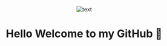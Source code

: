 <div id="header" align ="center">



  ![text](https://github.com/giseleortiz/GiseleOrtiz/assets/144640915/4f7cad3a-2654-4174-844c-6b3fc1f88299)

<h1 align="center" >Hello Welcome to my GitHub  👋 </h1> 
</div>

  <canvas id="skillsChart" width="400" height="400"></canvas>
<script src="https://cdn.jsdelivr.net/npm/chart.js"></script>
<script>
  const ctx = document.getElementById('skillsChart').getContext('2d');
  new Chart(ctx, {
    type: 'doughnut',
    data: {
      labels: ['JavaScript', 'HTML', 'CSS', 'React', 'Node.js'],
      datasets: [{
        data: [40, 25, 15, 10, 10],
        backgroundColor: ['#FFD700', '#FF6347', '#4682B4', '#32CD32', '#8A2BE2']
      }]
    },
    options: {
      responsive: true,
      plugins: {
        legend: {
          position: 'top',
        }
      }
    }
  });
</script>

